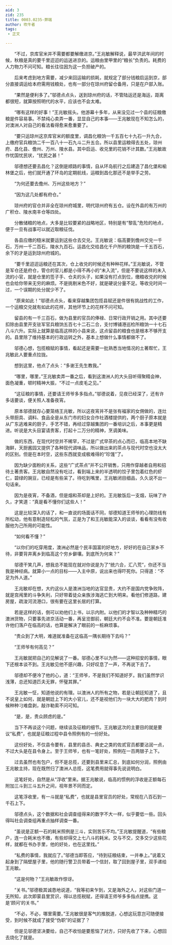 ```yaml
---
aid: 3
zid: 235
title: 0003.0235-弊端
author: 吹牛者
tags: 
 - 正文

---
```




　　“不过，京库官米并不需要都要解缴进京。”王兆敏解释说，最早洪武年间的时候，秋粮是真的要千里迢迢的运送进京的。运粮由里甲里的“粮长”负责的。耗费的人力物力不问可知。粮长往往因为这一负担破产的。

　　后来考虑到地方需要，减少来回运输的损耗，就规定了部分钱粮启运到京，部分直接调运给本府需用钱粮处，也有一部分在琼州府留仓备用，只是在户部入账。

　　“果然是便利多了。”邬德点点头，送到琼州府的话，不管陆运还是海运，距离都很短，就算按照明代的水平，应该也不会太难。

　　“哪有这样的好事！”王兆敏摇头。他游幕十多年，从来没见过一个县的征粮缴粮是件容易事。不禁纯心卖弄一番，显显自己的本事——王兆敏现在不知怎么的，对澳洲人对自己的看法看得愈来愈重要了。

　　“要只运琼州这京库官米的额度里，调昌化粮饷一千五百七十九石一升九合，上缴府官兵粮饷二千一百八十一石九斗二升五合。所以县里运粮得去五处，琼州府、昌化县、儋州、万州、陵水县。其中启运、收兑里的花销不计其数。”王兆敏故作忧国忧民状，“扰民之甚！”

　　邬德想还要去昌化？这倒是顺路的事情，自从环岛航行之后建造了昌化堡和榆林堡之后，他们就开通了环岛的定期航线，运粮到昌化那还不是举手之劳。

　　“为何还要去儋州、万州这些地方？”

　　“因为这几处都有府仓。”

　　琼州府的官仓并非全在琼州府城里，明代琼州府有五仓。设在外县的有万州的广积仓、陵水南丰仓等四处。

　　分散储粮的地点，大多是比较要紧的战略地区，特别是有“黎乱”危险的地点，便于一旦有战事可以就近取粮征伐。

　　各县应缴的糙米就要运到这些仓去交兑。王兆敏说：临高要到儋州交兑一千石，万州一千二百石，陵水九百石。运昌化交给昌化千户所的粮饷是一千五百石，余下的才是运到琼州府城的。

　　“要千里迢迢运粮还在其次，仓上收兑的时候还有种种花样。”王兆敏说，不管是军仓还是府仓，管仓的官儿都是小得不再小的“未入流”，但是不要说这样的未入流的小官，就是仓里的签子手、仓夫的头子，如果没有打点到位，缴粮收兑的时候也会给你带来无穷的麻烦。不是挑剔米色不好，就是硬说分量不足。等收兑时间一过，一个误期的处分就少不了。

　　“原来如此！”邬德点点头，看来穿越集团包揽县赋还是件很有挑战性的工作，一个运粮交兑就有如此的花样，其他环节上的花样不问可知。

　　留县的有一千三百石，做为县里的官员的俸禄、日常行政开销之用。其中还要扣除由县里开支驻军官兵粮饷五百七十二石二合，支付博铺港巡检所粮饷一十七石八斗六升。实际上就算是临高这样的小县来说，这点留县的粮食也是根本不够开支的。县里除了维持基本的行政运转之外，基本上想做什么事情都做不了。

　　邬德心想，包揽粮赋的事情，看起还是需要一批熟悉当地情况的土著帮忙，王兆敏此人要重点拉拢。

　　想到这里，他点了点头：“多谢王先生教我。”

　　“哪里，哪里，”王兆敏卖弄一番之后，看到这澳洲人的大头目听得聚精会神，面色凝重，顿时精神大振，“不过一点皮毛之见。”

　　“这征粮的事情，还要请王师爷多多指点。”邬德说着，见夜已经深了，还有许多话要谈，便关照人准备夜宵。

　　原本邬德就存心要笼络王兆敏，所以这夜宵并不是张有福家的女佣做的，连灶头带厨具、调料、食品全是从东门市的妇女合作社酒楼提供的，两个厨子原本就是从广东逃难来的厨子，手艺不错，再经过穿越集团的一番培训之后，本事更是精进。听说是大头目宴请贵客，打起十二万分的精神，烹调美味。

　　做的东西，在现代时空并不稀罕，不过是广式早茶的点心而已，临高本地不缺海鲜，天厨酱园又提供了各种现代调味品，所以做出来的茶点与现代时空也没太大的区别。但是在本时空，这些东西就变成极难得的“珍馐”了。

　　因为缺少面粉的关系，这些“广式茶点”并不公开销售，只用作穿越者自用和招待土著贵客。王兆敏自然没有吃过，看到端上来的半透明的饺子里包着红色的虾仁，碧绿的豌豆，已经是有些呆了。待吃到嘴里，王兆敏闭目细品，久久说不出一句话来。

　　因为是夜宵，不备酒，但是烟和茶却是上好的。王兆敏饭后一支烟，玩味了许久，才笑道：“真是看不懂你们这些人！”

　　这是比较深入的话了，和一直说的场面话不同，邬德知道王师爷的心理防线有所松动，他有意制造轻松的气氛，正是为了和王兆敏能深入的谈谈，看看有没有收服他为己所用的可能性。

　　“如何看不懂？”

　　“以你们的吃穿用度，澳洲必然是个民丰国富的好地方，好好的在自己家乡不待，非要背井离乡到临高这个穷乡僻壤。到底所为何来？”

　　邬德干笑几声，想我总不能现在就对你说是为了“统六合，汇八荒”，你还不当我是神经病。就算小一点的目标——入主中原，说出来也得吓死你。只得道：“不足为外人道。”

　　王兆敏却在想，大约这伙人是澳洲当地的达官显贵，大约不是国内党争败阵，就是宫闱里的斗争失利，只好带着徒众亲族涉海逃亡到大明来。看他们修道路，建房屋，疏浚河流港口，很有要在这里长居的打算。

　　若是这样的话，倒可以劝他们上书，以示内附。以他们的才智以及种种精巧的澳洲货物，只要事先进京活动一番，再呈览御前，朝廷大约不会不准。要是朝廷准许他们落户在临高的话，也算是解决了眼前的一桩麻烦事。

　　“贵众到了大明，难道就准备在这临高一隅长期待下去吗？”

　　“王师爷有何高见？”

　　王兆敏就把自己的见解说了一番。邬德心里不以为然——这种招安的事情，眼下还根本谈不到。王兆敏见他不感兴趣，只好叹息了一声，不再说下去了。

　　邬德却不便冷了他的心，道：“王师爷，不是我们不知道好歹。我们虽然学识浅薄，总还知道匹夫无罪，怀璧其罪。”

　　王兆敏一怔，知道他说的有理。以澳洲人的所有之物，若是让朝廷知道了，且不说皇上如何，就是朝廷上下的大小官儿，还不是视他们为一块大大的肥肉？到时候种种刁难盘剥，敲诈勒索不问可知。

　　“是，是，贵众顾虑的是。”

　　当下不再谈这个问题，继续谈及征粮的细节。王兆敏这次的主要目的就是要议“私费”，也就是征粮过程中县令照例有的一份好处。

　　这份好处，不仅县令要有，县里的县丞、典史之类的佐贰官员都要沾润一点，不过大头是在县令身上。至于王师爷，也有一笔好处，照例在一百两银子上下。

　　过去虽然也有包户，但不是总揽，还要到县里来汇总，到底如何分润，照例由王兆敏主持，现在既然归了澳洲人总揽，这笔费用就得事先说说明白。

　　这笔好处，自然是从“浮收”里来。据王兆敏说，临高的惯例的浮收是正额每石附加三斗到三斗五升之间，视年景不同而定。

　　这笔浮收里，有一斗就是“私费”，也就是县里官员的好处，常规在八百石到一千石上下。

　　邬德点头，这个数据和社会调查组得来的数字不大一样，似乎要低一些。回头得叫社会调查组再重点抽样调查一番。

　　“虽说是正额一石的耗米照例是三斗，实则苦乐不均。”王兆敏提醒道，“有些粮户，连一合耗米也不缴，有些却得交上七八斗的耗米。交与不交，交多交少这些花样，就都在书办手里，他的好处，也在这里找。”

　　“私费的事情，我就应了。”邬德当即答应，“待到征粮结束，一并奉上。”说着又起身到了隔壁屋子里，他的随行警卫员带着一个信封，取了回到屋子里，双手递给王兆敏。

　　“这是何物？”王兆敏故作惊讶。

　　“关书。”邬德极其诚恳地说道，“我等初来乍到，又是海外之人，对这些门道一无所知，此次即蒙县里赏识，得以总揽税赋，还得请王师爷多多指点提携。这是‘顾问’的关书。”

　　“不必，不必，哪里需要。”王兆敏很是客气的推脱道，心想这玩意岂可随便接受，到时候不就成了接受“伪职”的证据了？

　　但是见邬德坚决要给，自己不收怕是要惹恼了对方，只好先收了下来，心想回去烧化了就是。


